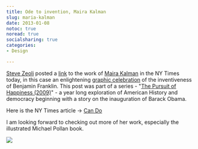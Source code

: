 ```yaml
---
title: Ode to invention, Maira Kalman
slug: maria-kalman
date: 2013-01-08
notoc: true
noread: true
socialsharing: true
categories: 
- Design

---
```

[Steve Zeoli][wordpress] posted a [link][blogs] to the work of [Maira Kalman][mairakalman] in the NY Times today, in this case an enlightening [graphic celebration][blogs] of the inventiveness of Benjamin Franklin. This post was part of a series - "[The Pursuit of Happiness (2009)][mairakalman 2]" - a year long exploration of American History and democracy beginning with a story on the inauguration of Barack Obama.

Here is the NY Times article -\> [Can Do][blogs]

I am looking forward to checking out more of her work, especially the illustrated Michael Pollan book.

[![][williampickup]][amazon]

[amazon]: http://www.amazon.com/Food-Rules-An-Eaters-Manual/dp/0143124102/ref=sr_1_2?sr=8-2&ie=UTF8&keywords=food%2Brules&tag=slowlane-20&qid=1414444231
[blogs]: http://kalman.blogs.nytimes.com/2009/07/30/can-do/
[mairakalman]: http://www.mairakalman.com/
[mairakalman 2]: http://www.mairakalman.com/books/a_books/happiness-01.html
[williampickup]: /uploads/2014/02/frontpage-foodrules.jpg
[wordpress]: http://welcometosherwood.wordpress.com/2013/01/08/this-ode-to-invention/